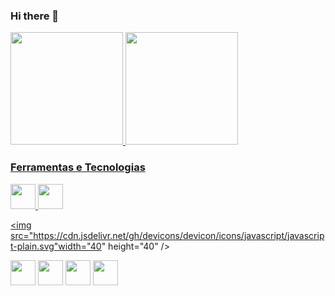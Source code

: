 ### Hi there 👋

<head>
<link rel="stylesheet" href="https://cdn.jsdelivr.net/gh/devicons/devicon@v2.15.1/devicon.min.css">
</head>
          
          
<!--
**claudiovilarim/claudiovilarim** is a ✨ _special_ ✨ repository because its `README.md` (this file) appears on your GitHub profile.

Here are some ideas to get you started:

- 🔭 I’m currently working on ...
- 🌱 I’m currently learning ...
- 👯 I’m looking to collaborate on ...
- 🤔 I’m looking for help with ...
- 💬 Ask me about ...
- 📫 How to reach me: ...
- 😄 Pronouns: ...
- ⚡ Fun fact: ...
-->

<div>
  <a href="https://github.com/claudiovilarim">
  <img height="180em" src="https://github-readme-stats.vercel.app/api/top-langs/?username=claudiovilarim&layout=compact&langs_count=7&theme=dracula"/>
  <img height="180em" src="https://github-readme-stats.vercel.app/api?username=claudiovilarim&show_icons=true&theme=dracula&include_all_commits=true&count_private=true"/>
</div>

### Ferramentas e Tecnologias  
          
<img src="https://cdn.jsdelivr.net/gh/devicons/devicon/icons/angularjs/angularjs-plain.svg" width="40" height="40"/>

<img src="https://cdn.jsdelivr.net/gh/devicons/devicon/icons/php/php-plain.svg" width="40" height="40"/>

<img src="https://cdn.jsdelivr.net/gh/devicons/devicon/icons/javascript/javascript-plain.svg"width="40" height="40" />

<img src="https://cdn.jsdelivr.net/gh/devicons/devicon/icons/java/java-plain-wordmark.svg" width="40" height="40"/>

<img src="https://cdn.jsdelivr.net/gh/devicons/devicon/icons/html5/html5-plain-wordmark.svg" width="40" height="40"/>

<img src="https://cdn.jsdelivr.net/gh/devicons/devicon/icons/css3/css3-plain-wordmark.svg" width="40" height="40"/>

<img src="https://cdn.jsdelivr.net/gh/devicons/devicon/icons/bootstrap/bootstrap-plain-wordmark.svg" width="40" height="40"/>
          
          
          
          


